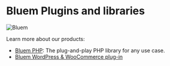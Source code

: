 # Bluem Plugins and libraries
![Bluem](https://bluem.nl/img/BluemAboutIcon.svg)

Learn more about our products:

- [Bluem PHP](BluemPHP.md): The plug-and-play PHP library for any use case.
- [Bluem WordPress & WooCommerce plug-in](WordPress-WooCommerce.md)